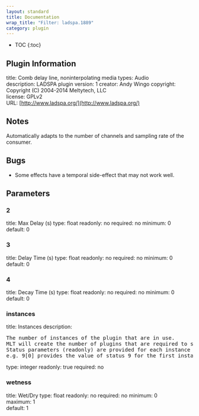 ```yaml
---
layout: standard
title: Documentation
wrap_title: "Filter: ladspa.1889"
category: plugin
---
```

* TOC
{:toc}

## Plugin Information

title: Comb delay line, noninterpolating
media types:
Audio  
description: LADSPA plugin
version: 1
creator: Andy Wingo <wingo at pobox dot com>
copyright: Copyright (C) 2004-2014 Meltytech, LLC  
license: GPLv2  
URL: [http://www.ladspa.org/](http://www.ladspa.org/)  

## Notes

Automatically adapts to the number of channels and sampling rate of the consumer.

## Bugs

* Some effects have a temporal side-effect that may not work well.


## Parameters

### 2

title: Max Delay (s)  type: float
readonly: no
required: no
minimum: 0  
default: 0  

### 3

title: Delay Time (s)  type: float
readonly: no
required: no
minimum: 0  
default: 0  

### 4

title: Decay Time (s)  type: float
readonly: no
required: no
minimum: 0  
default: 0  

### instances

title: Instances  description:
<pre>
The number of instances of the plugin that are in use.
MLT will create the number of plugins that are required to support the number of audio channels.
Status parameters (readonly) are provided for each instance and are accessed by specifying the instance number after the identifier (starting at zero).
e.g. 9[0] provides the value of status 9 for the first instance.
</pre>
type: integer
readonly: true
required: no

### wetness

title: Wet/Dry  type: float
readonly: no
required: no
minimum: 0  
maximum: 1  
default: 1  

